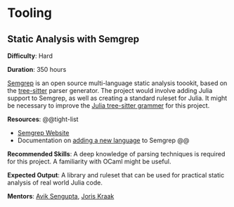 # Tooling

## Static Analysis with Semgrep

**Difficulty**: Hard

**Duration**: 350 hours

[Semgrep](https://semgrep.dev/) is an open source multi-language static analysis toookit, based on the [tree-sitter](https://tree-sitter.github.io/tree-sitter/) parser generator. The project would involve adding Julia support to Semgrep, as well as creating a standard ruleset for Julia. It might be necessary to improve the [Julia tree-sitter grammer](https://github.com/tree-sitter/tree-sitter-julia) for this project. 

**Resources**:
@@tight-list
* [Semgrep Website](https://semgrep.dev/) 
* Documentation on [adding a new language](https://semgrep.dev/docs/contributing/adding-a-language/) to Semgrep
@@

**Recommended Skills**: A deep knowledge of parsing techniques is required for this project. A familiarity with OCaml might be useful. 

**Expected Output**: A library and ruleset that can be used for practical static analysis of real world Julia code. 

**Mentors**: [Avik Sengupta](https://github.com/aviks/), [Joris Kraak](https://github.com/bauglir)
